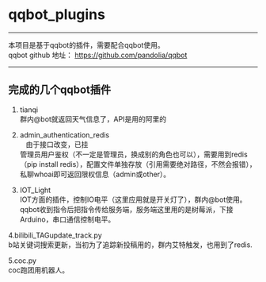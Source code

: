# qqbot_plugins
---------

本项目是基于qqbot的插件，需要配合qqbot使用。</br>
qqbot github 地址： <https://github.com/pandolia/qqbot>

----------
## 完成的几个qqbot插件 ##

 1. tianqi</br>
    群内@bot就返回天气信息了，API是用的阿里的

 2. admin_authentication_redis</br>
    由于接口改变，已挂</br>
    管理员用户鉴权（不一定是管理员，换成别的角色也可以），需要用到redis（pip install redis），配置文件单独存放（引用需要绝对路径，不然会报错），私聊whoai即可返回限权信息（admin或other）。

 3. IOT_Light</br>
    IOT方面的插件，控制IO电平（这里应用就是开关灯了），群内@bot使用。qqbot收到指令后把指令传给服务端，服务端这里用的是树莓派，下接Arduino，串口通信控制电平。

4.bilibili_TAGupdate_track.py</br>
b站关键词搜索更新，当初为了追踪新投稿用的，群内艾特触发，也用到了redis.

5.coc.py</br>
coc跑团用机器人。
